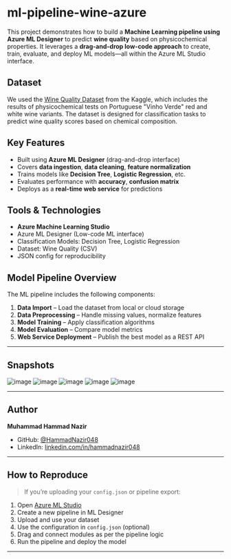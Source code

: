 #  ml-pipeline-wine-azure

This project demonstrates how to build a **Machine Learning pipeline using Azure ML Designer** to predict **wine quality** based on physicochemical properties. It leverages a **drag-and-drop low-code approach** to create, train, evaluate, and deploy ML models—all within the Azure ML Studio interface.

##  Dataset

We used the [Wine Quality Dataset](https://www.kaggle.com/datasets/yasserh/wine-quality-dataset) from the Kaggle, which includes the results of physicochemical tests on Portuguese "Vinho Verde" red and white wine variants. The dataset is designed for classification tasks to predict wine quality scores based on chemical composition.


##  Key Features

- Built using **Azure ML Designer** (drag-and-drop interface)
- Covers **data ingestion**, **data cleaning**, **feature normalization**
- Trains models like **Decision Tree**, **Logistic Regression**, etc.
- Evaluates performance with **accuracy**, **confusion matrix**
- Deploys as a **real-time web service** for predictions


##  Tools & Technologies

- **Azure Machine Learning Studio**
- Azure ML Designer (Low-code ML interface)
- Classification Models: Decision Tree, Logistic Regression
- Dataset: Wine Quality (CSV)
- JSON config for reproducibility


##  Model Pipeline Overview

The ML pipeline includes the following components:

1. **Data Import** – Load the dataset from local or cloud storage
2. **Data Preprocessing** – Handle missing values, normalize features
3. **Model Training** – Apply classification algorithms
4. **Model Evaluation** – Compare model metrics
5. **Web Service Deployment** – Publish the best model as a REST API

---

##  Snapshots 
![image](https://github.com/user-attachments/assets/f050e53f-26f2-44cf-9b49-895591855514)
![image](https://github.com/user-attachments/assets/caa60259-b973-48d1-a80a-2c45793b0ed5)
![image](https://github.com/user-attachments/assets/63e80153-2452-450d-ba87-7812d12299a1)
![image](https://github.com/user-attachments/assets/d1f5c6b4-ba80-4f3a-b20d-513fe8e606b7)
![image](https://github.com/user-attachments/assets/6506e84a-2ea4-4fa1-aa5a-788b9cbcad8a)

---

##  Author

**Muhammad Hammad Nazir**  
- GitHub: [@HammadNazir048](https://github.com/HammadNazir048)  
- LinkedIn: [linkedin.com/in/hammadnazir048](https://linkedin.com/in/hammadnazir048)  

---

##  How to Reproduce

> If you’re uploading your `config.json` or pipeline export:

1. Open [Azure ML Studio](https://ml.azure.com/)
2. Create a new pipeline in ML Designer
3. Upload and use your dataset
4. Use the configuration in `config.json` (optional)
5. Drag and connect modules as per the pipeline logic
6. Run the pipeline and deploy the model

---
